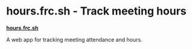 # hours.frc.sh - Track meeting hours

**[hours.frc.sh](https://hours.frc.sh)**

A web app for tracking meeting attendance and hours.
